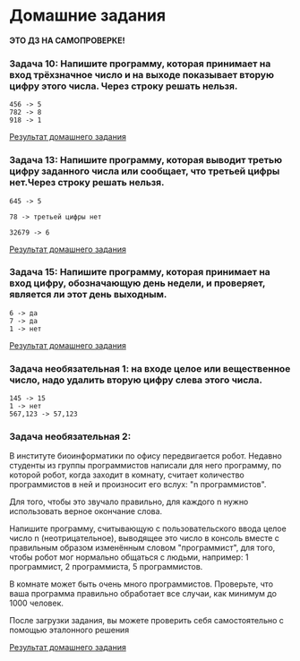 # Домашние задания

**ЭТО ДЗ НА САМОПРОВЕРКЕ!**

### Задача 10: Напишите программу, которая принимает на вход трёхзначное число и на выходе показывает вторую цифру этого числа. Через строку решать нельзя.
```
456 -> 5
782 -> 8
918 -> 1
```
[Результат домашнего задания](./%D0%97%D0%B0%D0%B4%D0%B0%D1%87%D0%B0%2010/)

### Задача 13: Напишите программу, которая выводит третью цифру заданного числа или сообщает, что третьей цифры нет.Через строку решать нельзя.
```
645 -> 5

78 -> третьей цифры нет

32679 -> 6
```
[Результат домашнего задания](./%D0%97%D0%B0%D0%B4%D0%B0%D1%87%D0%B0%2013/)

### Задача 15: Напишите программу, которая принимает на вход цифру, обозначающую день недели, и проверяет, является ли этот день выходным.
```
6 -> да
7 -> да
1 -> нет
```
[Результат домашнего задания](./%D0%97%D0%B0%D0%B4%D0%B0%D1%87%D0%B0%2015/)


### Задача необязательная 1: на входе целое или вещественное число, надо удалить вторую цифру слева этого числа.
```
145 -> 15
1 -> нет
567,123 -> 57,123
```
### Задача необязательная 2:

В институте биоинформатики по офису передвигается робот. Недавно студенты из группы программистов написали для него программу, по которой робот, когда заходит в комнату, считает количество программистов в ней и произносит его вслух: "n программистов".

Для того, чтобы это звучало правильно, для каждого n нужно использовать верное окончание слова.

Напишите программу, считывающую с пользовательского ввода целое число n (неотрицательное), выводящее это число в консоль вместе с правильным образом изменённым словом "программист", для того, чтобы робот мог нормально общаться с людьми, например: 1 программист, 2 программиста, 5 программистов.

В комнате может быть очень много программистов. Проверьте, что ваша программа правильно обработает все случаи, как минимум до 1000 человек.


После загрузки задания, вы можете проверить себя самостоятельно с помощью эталонного решения

[Результат домашнего задания](./%D0%97%D0%B0%D0%B4%D0%B0%D1%87%D0%B0%20%D0%BD%D0%B5%D0%BE%D0%B1%D1%8F%D0%B7%D0%B0%D1%82%D0%B5%D0%BB%D1%8C%D0%BD%D0%B0%D1%8F%202/)
